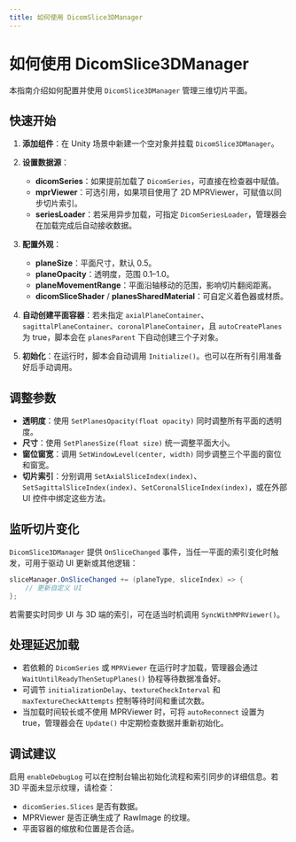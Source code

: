 ```yaml
---
title: 如何使用 DicomSlice3DManager
---
```


# 如何使用 DicomSlice3DManager

本指南介绍如何配置并使用 `DicomSlice3DManager` 管理三维切片平面。

## 快速开始

1. **添加组件**：在 Unity 场景中新建一个空对象并挂载 `DicomSlice3DManager`。
2. **设置数据源**：
   - **dicomSeries**：如果提前加载了 `DicomSeries`，可直接在检查器中赋值。
   - **mprViewer**：可选引用，如果项目使用了 2D MPRViewer，可赋值以同步切片索引。
   - **seriesLoader**：若采用异步加载，可指定 `DicomSeriesLoader`，管理器会在加载完成后自动接收数据。

3. **配置外观**：
   - **planeSize**：平面尺寸，默认 0.5。
   - **planeOpacity**：透明度，范围 0.1–1.0。
   - **planeMovementRange**：平面沿轴移动的范围，影响切片翻阅距离。
   - **dicomSliceShader** / **planesSharedMaterial**：可自定义着色器或材质。

4. **自动创建平面容器**：若未指定 `axialPlaneContainer`、`sagittalPlaneContainer`、`coronalPlaneContainer`，且 `autoCreatePlanes` 为 true，脚本会在 `planesParent` 下自动创建三个子对象。

5. **初始化**：在运行时，脚本会自动调用 `Initialize()`。也可以在所有引用准备好后手动调用。

## 调整参数

- **透明度**：使用 `SetPlanesOpacity(float opacity)` 同时调整所有平面的透明度。
- **尺寸**：使用 `SetPlanesSize(float size)` 统一调整平面大小。
- **窗位窗宽**：调用 `SetWindowLevel(center, width)` 同步调整三个平面的窗位和窗宽。
- **切片索引**：分别调用 `SetAxialSliceIndex(index)`、`SetSagittalSliceIndex(index)`、`SetCoronalSliceIndex(index)`，或在外部 UI 控件中绑定这些方法。

## 监听切片变化

`DicomSlice3DManager` 提供 `OnSliceChanged` 事件，当任一平面的索引变化时触发，可用于驱动 UI 更新或其他逻辑：

```csharp
sliceManager.OnSliceChanged += (planeType, sliceIndex) => {
    // 更新自定义 UI
};
```

若需要实时同步 UI 与 3D 端的索引，可在适当时机调用 `SyncWithMPRViewer()`。

## 处理延迟加载

- 若依赖的 `DicomSeries` 或 `MPRViewer` 在运行时才加载，管理器会通过 `WaitUntilReadyThenSetupPlanes()` 协程等待数据准备好。
- 可调节 `initializationDelay`、`textureCheckInterval` 和 `maxTextureCheckAttempts` 控制等待时间和重试次数。
- 当加载时间较长或不使用 MPRViewer 时，可将 `autoReconnect` 设置为 true，管理器会在 `Update()` 中定期检查数据并重新初始化。

## 调试建议

启用 `enableDebugLog` 可以在控制台输出初始化流程和索引同步的详细信息。若 3D 平面未显示纹理，请检查：

- `dicomSeries.Slices` 是否有数据。
- MPRViewer 是否正确生成了 RawImage 的纹理。
- 平面容器的缩放和位置是否合适。
